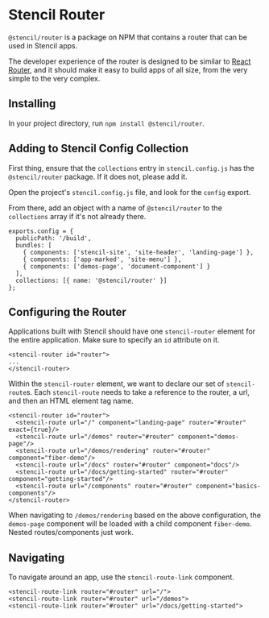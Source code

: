 # Stencil Router

`@stencil/router` is a package on NPM that contains a router that can be used in Stencil apps.

The developer experience of the router is designed to be similar to [React Router](https://reacttraining.com/react-router/), and it should make it easy to build apps of all size, from the very simple to the very complex.

## Installing

In your project directory, run `npm install @stencil/router`.

## Adding to Stencil Config Collection

First thing, ensure that the `collections` entry in `stencil.config.js` has the `@stencil/router` package. If it does not, please add it.

Open the project's `stencil.config.js` file, and look for the `config` export.

From there, add an object with a name of `@stencil/router` to the `collections` array if it's not already there.

```
exports.config = {
  publicPath: '/build',
  bundles: [
    { components: ['stencil-site', 'site-header', 'landing-page'] },
    { components: ['app-marked', 'site-menu'] },
    { components: ['demos-page', 'document-component'] }
  ],
  collections: [{ name: '@stencil/router' }]
};
```



## Configuring the Router

Applications built with Stencil should have one `stencil-router` element for the entire application. Make sure to specify an `id` attribute on it.

```
<stencil-router id="router">
...
</stencil-router>
```

Within the `stencil-router` element, we want to declare our set of `stencil-route`s. Each `stencil-route` needs to take a reference to the router, a url, and then an HTML element tag name.

```
<stencil-router id="router">
  <stencil-route url="/" component="landing-page" router="#router" exact={true}/>
  <stencil-route url="/demos" router="#router" component="demos-page"/>
  <stencil-route url="/demos/rendering" router="#router" component="fiber-demo"/>
  <stencil-route url="/docs" router="#router" component="docs"/>
  <stencil-route url="/docs/getting-started" router="#router" component="getting-started"/>
  <stencil-route url="/components" router="#router" component="basics-components"/>
</stencil-router>
```

When navigating to `/demos/rendering` based on the above configuration, the `demos-page` component will be loaded with a child component `fiber-demo`. Nested routes/components just work.

## Navigating

To navigate around an app, use the `stencil-route-link` component.

```
<stencil-route-link router="#router" url="/">
<stencil-route-link router="#router" url="/demos">
<stencil-route-link router="#router" url="/docs/getting-started">
```
